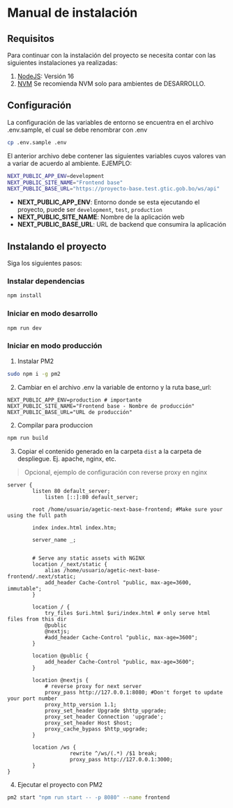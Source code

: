 # Manual de instalación

## Requisitos

Para continuar con la instalación del proyecto se necesita contar con las siguientes instalaciones ya realizadas:

1. [NodeJS](https://github.com/nodesource/distributions/blob/master/README.md): Versión 16 
2. [NVM](https://github.com/nvm-sh/nvm) Se recomienda NVM solo para ambientes de DESARROLLO.


## Configuración 

La configuración de las variables de entorno se encuentra en el archivo .env.sample, el cual se debe renombrar con .env

```bash
cp .env.sample .env
```
El anterior archivo debe contener las siguientes variables cuyos valores van a variar de acuerdo al ambiente. EJEMPLO:

```bash
NEXT_PUBLIC_APP_ENV=development
NEXT_PUBLIC_SITE_NAME="Frontend base"
NEXT_PUBLIC_BASE_URL="https://proyecto-base.test.gtic.gob.bo/ws/api"
```

- **NEXT_PUBLIC_APP_ENV**: Entorno donde se esta ejecutando el proyecto, puede ser `development`, `test`, `production`
- **NEXT_PUBLIC_SITE_NAME**: Nombre de la aplicación web
- **NEXT_PUBLIC_BASE_URL**: URL de backend que consumira la aplicación


## Instalando el proyecto

Siga los siguientes pasos:

### Instalar dependencias

``` bash
npm install
```
### Iniciar en modo desarrollo

```bash
npm run dev
```

### Iniciar en modo producción

1. Instalar PM2
```bash
sudo npm i -g pm2 
```

2. Cambiar en el archivo .env la variable de entorno y la ruta base_url:
```
NEXT_PUBLIC_APP_ENV=production # importante
NEXT_PUBLIC_SITE_NAME="Frontend base - Nombre de producción"
NEXT_PUBLIC_BASE_URL="URL de producción"
```

2. Compilar para produccion

```bash
npm run build
```
 
3. Copiar el contenido generado en la carpeta `dist` a la carpeta de despliegue. Ej. apache, nginx, etc.

> Opcional, ejemplo de configuración con reverse proxy en nginx

```
server {
		listen 80 default_server;
	        listen [::]:80 default_server;

		root /home/usuario/agetic-next-base-frontend; #Make sure your using the full path

		index index.html index.htm;

		server_name _;
        

        # Serve any static assets with NGINX
        location /_next/static {
            alias /home/usuario/agetic-next-base-frontend/.next/static;
            add_header Cache-Control "public, max-age=3600, immutable";
        }

        location / {
            try_files $uri.html $uri/index.html # only serve html files from this dir
            @public
            @nextjs;
            #add_header Cache-Control "public, max-age=3600";
        }

        location @public {
            add_header Cache-Control "public, max-age=3600";
        }

        location @nextjs {
            # reverse proxy for next server
            proxy_pass http://127.0.0.1:8080; #Don't forget to update your port number
            proxy_http_version 1.1;
            proxy_set_header Upgrade $http_upgrade;
            proxy_set_header Connection 'upgrade';
            proxy_set_header Host $host;
            proxy_cache_bypass $http_upgrade;
        }

        location /ws {
                    rewrite ^/ws/(.*) /$1 break;
                    proxy_pass http://127.0.0.1:3000;
        }		
}

```

4. Ejecutar el proyecto con PM2
```bash
pm2 start "npm run start -- -p 8080" --name frontend
```
